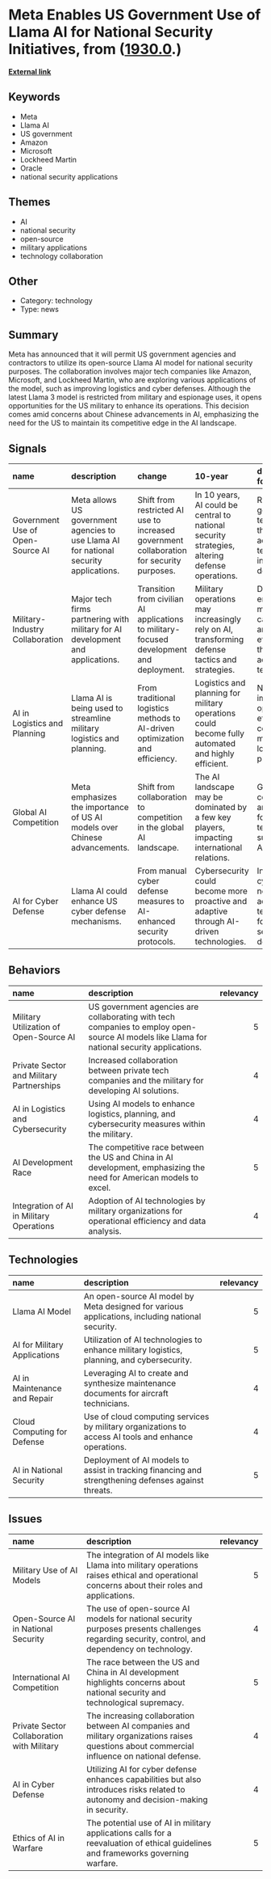 # __Meta Enables US Government Use of Llama AI for National Security Initiatives__, from ([1930.0](https://kghosh.substack.com/p/1930.0).)

__[External link](https://www.theverge.com/2024/11/4/24287951/meta-ai-llama-war-us-government-national-security)__



## Keywords

* Meta
* Llama AI
* US government
* Amazon
* Microsoft
* Lockheed Martin
* Oracle
* national security applications

## Themes

* AI
* national security
* open-source
* military applications
* technology collaboration

## Other

* Category: technology
* Type: news

## Summary

Meta has announced that it will permit US government agencies and contractors to utilize its open-source Llama AI model for national security purposes. The collaboration involves major tech companies like Amazon, Microsoft, and Lockheed Martin, who are exploring various applications of the model, such as improving logistics and cyber defenses. Although the latest Llama 3 model is restricted from military and espionage uses, it opens opportunities for the US military to enhance its operations. This decision comes amid concerns about Chinese advancements in AI, emphasizing the need for the US to maintain its competitive edge in the AI landscape.

## Signals

| name                             | description                                                                            | change                                                                                    | 10-year                                                                                           | driving-force                                                                           |   relevancy |
|:---------------------------------|:---------------------------------------------------------------------------------------|:------------------------------------------------------------------------------------------|:--------------------------------------------------------------------------------------------------|:----------------------------------------------------------------------------------------|------------:|
| Government Use of Open-Source AI | Meta allows US government agencies to use Llama AI for national security applications. | Shift from restricted AI use to increased government collaboration for security purposes. | In 10 years, AI could be central to national security strategies, altering defense operations.    | Rising geopolitical tensions and the need for advanced technology in national defense.  |           4 |
| Military-Industry Collaboration  | Major tech firms partnering with military for AI development and applications.         | Transition from civilian AI applications to military-focused development and deployment.  | Military operations may increasingly rely on AI, transforming defense tactics and strategies.     | Demand for enhanced military capabilities and efficiency through advanced technology.   |           5 |
| AI in Logistics and Planning     | Llama AI is being used to streamline military logistics and planning.                  | From traditional logistics methods to AI-driven optimization and efficiency.              | Logistics and planning for military operations could become fully automated and highly efficient. | Need to improve operational efficiency in complex military logistics and planning.      |           4 |
| Global AI Competition            | Meta emphasizes the importance of US AI models over Chinese advancements.              | Shift from collaboration to competition in the global AI landscape.                       | The AI landscape may be dominated by a few key players, impacting international relations.        | Geopolitical competition and the race for technological supremacy in AI.                |           5 |
| AI for Cyber Defense             | Llama AI could enhance US cyber defense mechanisms.                                    | From manual cyber defense measures to AI-enhanced security protocols.                     | Cybersecurity could become more proactive and adaptive through AI-driven technologies.            | Increasing cyber threats necessitate advanced technology for national security defense. |           4 |

## Behaviors

| name                                     | description                                                                                                                                 |   relevancy |
|:-----------------------------------------|:--------------------------------------------------------------------------------------------------------------------------------------------|------------:|
| Military Utilization of Open-Source AI   | US government agencies are collaborating with tech companies to employ open-source AI models like Llama for national security applications. |           5 |
| Private Sector and Military Partnerships | Increased collaboration between private tech companies and the military for developing AI solutions.                                        |           4 |
| AI in Logistics and Cybersecurity        | Using AI models to enhance logistics, planning, and cybersecurity measures within the military.                                             |           4 |
| AI Development Race                      | The competitive race between the US and China in AI development, emphasizing the need for American models to excel.                         |           5 |
| Integration of AI in Military Operations | Adoption of AI technologies by military organizations for operational efficiency and data analysis.                                         |           4 |

## Technologies

| name                         | description                                                                                          |   relevancy |
|:-----------------------------|:-----------------------------------------------------------------------------------------------------|------------:|
| Llama AI Model               | An open-source AI model by Meta designed for various applications, including national security.      |           5 |
| AI for Military Applications | Utilization of AI technologies to enhance military logistics, planning, and cybersecurity.           |           5 |
| AI in Maintenance and Repair | Leveraging AI to create and synthesize maintenance documents for aircraft technicians.               |           4 |
| Cloud Computing for Defense  | Use of cloud computing services by military organizations to access AI tools and enhance operations. |           4 |
| AI in National Security      | Deployment of AI models to assist in tracking financing and strengthening defenses against threats.  |           5 |

## Issues

| name                                       | description                                                                                                                                    |   relevancy |
|:-------------------------------------------|:-----------------------------------------------------------------------------------------------------------------------------------------------|------------:|
| Military Use of AI Models                  | The integration of AI models like Llama into military operations raises ethical and operational concerns about their roles and applications.   |           5 |
| Open-Source AI in National Security        | The use of open-source AI models for national security purposes presents challenges regarding security, control, and dependency on technology. |           4 |
| International AI Competition               | The race between the US and China in AI development highlights concerns about national security and technological supremacy.                   |           5 |
| Private Sector Collaboration with Military | The increasing collaboration between AI companies and military organizations raises questions about commercial influence on national defense.  |           4 |
| AI in Cyber Defense                        | Utilizing AI for cyber defense enhances capabilities but also introduces risks related to autonomy and decision-making in security.            |           4 |
| Ethics of AI in Warfare                    | The potential use of AI in military applications calls for a reevaluation of ethical guidelines and frameworks governing warfare.              |           5 |